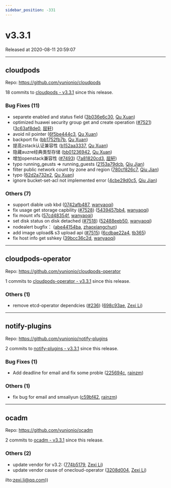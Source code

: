 ```yaml
---
sidebar_position: -331
---
```


# v3.3.1

Released at 2020-08-11 20:59:07

-----

## cloudpods

Repo: https://github.com/yunionio/cloudpods

18 commits to [cloudpods - v3.3.1](https://github.com/yunionio/cloudpods/compare/v3.3.0...v3.3.1) since this release.

### Bug Fixes (11)
- separete enabled and status field ([3b036e6c30](https://github.com/yunionio/cloudpods/commit/3b036e6c30fb2d067f74dda398494dce41b07c89), [Qu Xuan](mailto:quxuan@yunionyun.com))
- optimized huawei security group get and create operation ([#7521](https://github.com/yunionio/cloudpods/issues/7521)) ([3c63af8de0](https://github.com/yunionio/cloudpods/commit/3c63af8de0af63c088dc731ef14cdd713c8485be), [屈轩](mailto:qu_xuan@icloud.com))
- avoid nil pointer ([6f5be444c3](https://github.com/yunionio/cloudpods/commit/6f5be444c323ddd1bd99ad9c132dd00d0965275b), [Qu Xuan](mailto:quxuan@yunionyun.com))
- backport fix ([bb1752fb7b](https://github.com/yunionio/cloudpods/commit/bb1752fb7b40ef0980fb85887eab7331d8da9d31), [Qu Xuan](mailto:quxuan@yunionyun.com))
- 提高zstack认证兼容性 ([b152aa3337](https://github.com/yunionio/cloudpods/commit/b152aa333711208b66df1ca75e808753c6186c12), [Qu Xuan](mailto:quxuan@yunionyun.com))
- 隐藏auzre经典类型存储 ([bb01236942](https://github.com/yunionio/cloudpods/commit/bb01236942705cd7d497c54308afd3599cc10a15), [Qu Xuan](mailto:quxuan@yunionyun.com))
- 增加openstack兼容性 ([#7493](https://github.com/yunionio/cloudpods/issues/7493)) ([7a81820cd3](https://github.com/yunionio/cloudpods/commit/7a81820cd3226cca56143bb84d393ab4af57db53), [屈轩](mailto:qu_xuan@icloud.com))
- typo running_geusts =\> running_guests ([2153a79dcb](https://github.com/yunionio/cloudpods/commit/2153a79dcbfe52688b4efb72ab4ecfe35497457b), [Qiu Jian](mailto:qiujian@yunionyun.com))
- filter public network count by zone and region ([780cf826c7](https://github.com/yunionio/cloudpods/commit/780cf826c7cdc61601c4c04827fc9622b3558fac), [Qiu Jian](mailto:qiujian@yunionyun.com))
- typo ([62d2a732e2](https://github.com/yunionio/cloudpods/commit/62d2a732e20436a59b785d68b4eaa2cd690b54cd), [Qu Xuan](mailto:quxuan@yunionyun.com))
- ignore bucket-set-acl not implemented error ([4cbe29d0c5](https://github.com/yunionio/cloudpods/commit/4cbe29d0c5b7dcadb10fec9a685af0940b89135b), [Qiu Jian](mailto:qiujian@yunionyun.com))

### Others (7)
- support diable usb kbd ([0742afb487](https://github.com/yunionio/cloudpods/commit/0742afb4879df1c3f9b5865ff2ed71b3d9b86aa9), [wanyaoqi](mailto:wanyaoqi@yunionyun.com))
- fix usage get storage capbility ([#7528](https://github.com/yunionio/cloudpods/issues/7528)) ([5439457bb4](https://github.com/yunionio/cloudpods/commit/5439457bb48f1101196a5e07a2510148910d719d), [wanyaoqi](mailto:wanyaoqi@yunionyun.com))
- fix mount xfs ([57cd48354f](https://github.com/yunionio/cloudpods/commit/57cd48354f7472f8be933804bc73f1da019b9e94), [wanyaoqi](mailto:wanyaoqi@yunionyun.com))
- set disk status on disk detached ([#7518](https://github.com/yunionio/cloudpods/issues/7518)) ([52488eeb50](https://github.com/yunionio/cloudpods/commit/52488eeb507ddcd1e3f63db73df551d74acd5db0), [wanyaoqi](mailto:wanyaoqi@yunionyun.com))
- nodealert bugfix： ([abe44154ba](https://github.com/yunionio/cloudpods/commit/abe44154ba10868c01af58947988a0bd9662c0e4), [zhaoxiangchun](mailto:1422928955@qq.com))
- add image upload& s3 upload api ([#7515](https://github.com/yunionio/cloudpods/issues/7515)) ([6cdbae22a4](https://github.com/yunionio/cloudpods/commit/6cdbae22a43f1b75a9fa442b99e2e6549cc4e793), [tb365](mailto:41716617+tb365@users.noreply.github.com))
- fix host info get sshkey ([39bcc36c2d](https://github.com/yunionio/cloudpods/commit/39bcc36c2db714611b9dcf052f6fa2178c6bfe79), [wanyaoqi](mailto:wanyaoqi@yunionyun.com))

-----

## cloudpods-operator

Repo: https://github.com/yunionio/cloudpods-operator

1 commits to [cloudpods-operator - v3.3.1](https://github.com/yunionio/cloudpods-operator/compare/v3.3.0...v3.3.1) since this release.

### Others (1)
- remove etcd-operator dependcies ([#236](https://github.com/yunionio/cloudpods-operator/issues/236)) ([698c93ae](https://github.com/yunionio/cloudpods-operator/commit/698c93ae75f0829b7dd6cca6f63edd82f6993260), [Zexi Li](mailto:zexi.li@qq.com))

-----

## notify-plugins

Repo: https://github.com/yunionio/notify-plugins

2 commits to [notify-plugins - v3.3.1](https://github.com/yunionio/notify-plugins/compare/v3.3.0...v3.3.1) since this release.

### Bug Fixes (1)
- Add deadline for email and fix some proble ([225694c](https://github.com/yunionio/notify-plugins/commit/225694c5377d3f5ef0af607942ae32f800c0dbe0), [rainzm](mailto:mjoycarry@gmail.com))

### Others (1)
- fix bug for email and smsaliyun ([c59bf42](https://github.com/yunionio/notify-plugins/commit/c59bf42c13ba1ed7759b505089472e90e2b17145), [rainzm](mailto:mjoycarry@gmail.com))

-----

## ocadm

Repo: https://github.com/yunionio/ocadm

2 commits to [ocadm - v3.3.1](https://github.com/yunionio/ocadm/compare/v3.3.0...v3.3.1) since this release.

### Others (2)
- update vendor for v3.2: ([774b5179](https://github.com/yunionio/ocadm/commit/774b5179cb2297b582c767eca9ab4beea6c24d8e), [Zexi Li](mailto:zexi.li@qq.com))
- update vendor cause of onecloud-operator ([3208d004](https://github.com/yunionio/ocadm/commit/3208d0045b4e58ede7d012ceaaa484fa5b36aa94), [Zexi Li](mailto:zexi.li@qq.com))

ilto:zexi.li@qq.com))

[ocadm - v3.3.1]: https://github.com/yunionio/ocadm/compare/v3.3.0...v3.3.1




